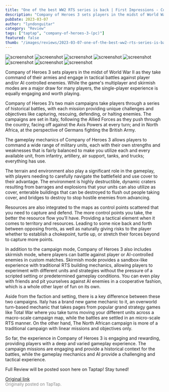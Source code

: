 ```yaml
---
title: "One of the best WW2 RTS series is back | First Impressions - Company of Heroes 3"
description: "Company of Heroes 3 sets players in the midst of World War II as they take command of their armies and engage in tactical battles against player and/or AI controlled enemies. While the game's multiplayer and skirmish modes are a major draw for many players, the single-player experience is equally engaging and worth playing."
pubDate: 2023-03-07
author: "lyndonguitar"
category: "Review"
tags: ["taptap", "company-of-heroes-3-(pc)"]
featured: false
thumb: "/images/reviews/2023-03-07-one-of-the-best-ww2-rts-series-is-back--first-impressions---company-of-heroes-3-0.avif"
---
```


<div class="gallery">
  <img src="/images/reviews/2023-03-07-one-of-the-best-ww2-rts-series-is-back--first-impressions---company-of-heroes-3-0.avif" alt="screenshot" />
  <img src="/images/reviews/2023-03-07-one-of-the-best-ww2-rts-series-is-back--first-impressions---company-of-heroes-3-1.avif" alt="screenshot" />
  <img src="/images/reviews/2023-03-07-one-of-the-best-ww2-rts-series-is-back--first-impressions---company-of-heroes-3-2.avif" alt="screenshot" />
  <img src="/images/reviews/2023-03-07-one-of-the-best-ww2-rts-series-is-back--first-impressions---company-of-heroes-3-3.avif" alt="screenshot" />
  <img src="/images/reviews/2023-03-07-one-of-the-best-ww2-rts-series-is-back--first-impressions---company-of-heroes-3-4.avif" alt="screenshot" />
  <img src="/images/reviews/2023-03-07-one-of-the-best-ww2-rts-series-is-back--first-impressions---company-of-heroes-3-5.avif" alt="screenshot" />
  <img src="/images/reviews/2023-03-07-one-of-the-best-ww2-rts-series-is-back--first-impressions---company-of-heroes-3-6.avif" alt="screenshot" />
  <img src="/images/reviews/2023-03-07-one-of-the-best-ww2-rts-series-is-back--first-impressions---company-of-heroes-3-7.avif" alt="screenshot" />
</div>

Company of Heroes 3 sets players in the midst of World War II as they take command of their armies and engage in tactical battles against player and/or AI controlled enemies. While the game's multiplayer and skirmish modes are a major draw for many players, the single-player experience is equally engaging and worth playing.

Company of Heroes 3’s two main campaigns take players through a series of historical battles, with each mission providing unique challenges and objectives like capturing, rescuing, defending, or halting enemies. The campaigns are set in Italy, following the Allied Forces as they push through the country, facing off against the Axis Powers at every turn; and in North Africa, at the perspective of Germans fighting the British Army.

The gameplay mechanics of Company of Heroes 3 allows players to command a wide range of military units, each with their own strengths and weaknesses that is fairly balanced to make you utilize each and every available unit, from infantry, artillery, air support, tanks, and trucks; everything has use.

The terrain and environment also play a significant role in the gameplay, with players needing to carefully navigate the battlefield and use cover to their advantage. The environment is highly destructible, dynamic craters resulting from barrages and explosions that your units can also utilize as cover, enterable buildings that can be destroyed to flush out people taking cover, and bridges to destroy to stop hostile enemies from advancing.

Resources are also integrated to the maps as control points scattered that you need to capture and defend. The more control points you take, the better the resource flow you’ll have. Providing a tactical element when it comes to territory and resources. Leading to some nice back and forth between opposing fronts, as well as naturally giving risks to the player whether to establish a chokepoint, turtle up, or stretch their forces beyond to capture more points.

In addition to the campaign mode, Company of Heroes 3 also includes skirmish mode, where players can battle against player or AI-controlled enemies in custom matches. Skirmish mode provides a sandbox-like experience with traditional RTS building mechanics, allowing players to experiment with different units and strategies without the pressure of a scripted setting or predetermined gameplay conditions. You can even play with friends and pit yourselves against AI enemies in a cooperative fashion, which is a whole other layer of fun on its own.

Aside from the faction and setting, there is a key difference between these two campaigns. Italy has a brand new game mechanic to it, an overworld turn-based mechanic that takes pages from popular grand strategy games like Total War where you take turns moving your different units across a macro-scale campaign map, while the battles are settled in an micro-scale RTS manner. On the other hand, The North African campaign is more of a traditional campaign with linear missions and objectives only.

So far, the experience in Company of Heroes 3 is engaging and rewarding, providing players with a deep and varied gameplay experience. The campaign missions are engaging and provide a historical context for the battles, while the gameplay mechanics and AI provide a challenging and tactical experience.

Full Review will be posted soon here on Taptap! Stay tuned!

[Original link](https://www.taptap.io/post/4729453)<br><span style="font-size: 0.95em; color: #888;">Originally posted on TapTap.</span>
